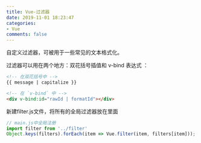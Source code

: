 ```yaml
---
title: Vue-过滤器
date: 2019-11-01 18:23:47
categories:
- Vue
comments: false
---
```




自定义过滤器，可被用于一些常见的文本格式化。

<!-- more -->

过滤器可以用在两个地方：双花括号插值和 v-bind 表达式 ：

```html
<!-- 在双花括号中 -->
{{ message | capitalize }}

<!-- 在 `v-bind` 中 -->
<div v-bind:id="rawId | formatId"></div>
```

新建filter.js文件，将所有的全局过滤器放在里面

```js
// main.js中全局注册
import filter from '../filter'
Object.keys(filters).forEach(item => Vue.filter(item, filters[item]));
```

